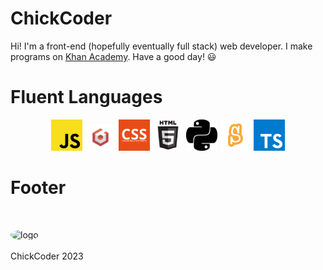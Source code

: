 # **ChickCoder**
Hi! I'm a front-end (hopefully eventually full stack) web developer. I make programs on [Khan Academy](https://www.khanacademy.org/profile/websitedeveloper). Have a good day! 😃


# Fluent Languages
<p align = 'center'> 
  <img width = '50px' alt = 'javascript' src = 'javascript.png'>
  <img width = '50px' alt = 'babylon' src = 'babylonLogo.png'>
  <img width = '50px' alt = 'css' src = 'css.png'>
  <img width = '50px' alt = 'html' src = 'html.png'>
  <img width = '50px' alt = 'python' src = 'python.png'>
  <img width = '50px' alt = 'scratch' src = 'scratch.png'>
  <img width = '50px' alt = 'typescript' src = 'typescript.png'>
</p>

# Footer
<p align = 'center'>
  <br>
  
  <img onclick = 'window.open("https://github.com/ChickCoder123")' style = 'border-radius: 50%' alt = 'logo' width = '200px' src = 'https://avatars.githubusercontent.com/u/129548862?v=4)https://avatars.githubusercontent.com/u/129548862?v=4'/> <br> <br>
  ChickCoder 2023
</p>
